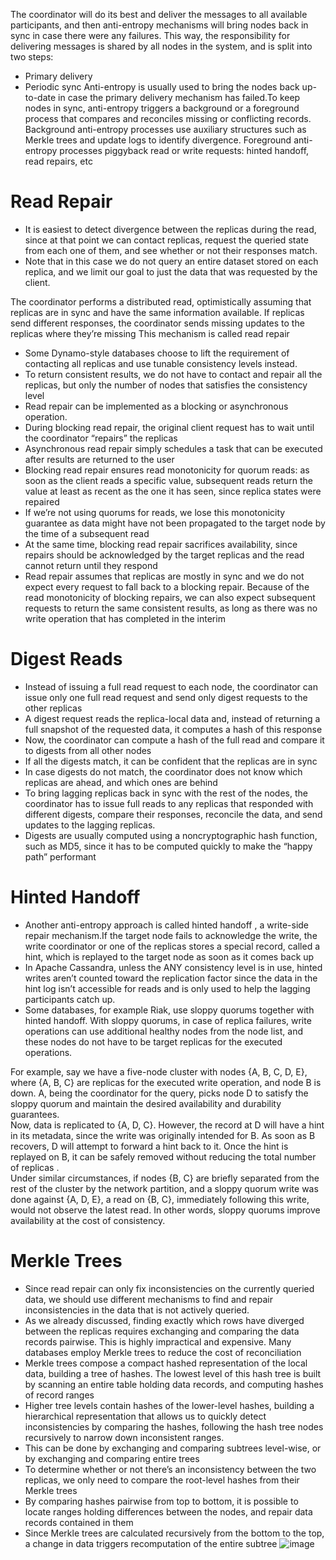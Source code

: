 The coordinator will do its best and deliver the messages to all available participants, and then anti-entropy mechanisms will bring nodes back in sync in case there were any failures. This way, the responsibility for delivering
messages is shared by all nodes in the system, and is split into two steps: 
- Primary delivery
- Periodic sync
Anti-entropy is usually used to bring the nodes back up-to-date in case the primary delivery mechanism has failed.To keep nodes in sync, anti-entropy triggers a background or a foreground process that compares and reconciles missing or conflicting records. Background
anti-entropy processes use auxiliary structures such as Merkle trees and update logs to identify divergence. Foreground anti-entropy processes piggyback read or write requests: hinted handoff, read repairs, etc

# Read Repair
- It is easiest to detect divergence between the replicas during the read, since at that point we can contact replicas, request the queried state from each one of them, and see whether or not their responses match. 
- Note that in this case we do not query an entire dataset stored on each replica, and we limit our goal to just the data that was requested by the client.

The coordinator performs a distributed read, optimistically assuming that
replicas are in sync and have the same information available. If replicas send different responses, the coordinator sends missing updates to the replicas where they’re missing This mechanism is called read repair
- Some Dynamo-style databases choose to lift the requirement of contacting all replicas and use tunable consistency levels instead.
- To return consistent results, we do not have to contact and repair all the replicas, but only the number of nodes that satisfies the consistency level
- Read repair can be implemented as a blocking or asynchronous operation.
- During blocking read repair, the original client request has to wait until the coordinator “repairs” the replicas
- Asynchronous read repair simply schedules a task that can be executed after results are returned to the user
- Blocking read repair ensures read monotonicity for quorum reads: as soon as the client reads a specific value, subsequent reads return the value at least as recent as the one it has seen, since replica states were repaired
- If we’re not using quorums for reads, we lose this monotonicity guarantee as data might have not been propagated to the target node by the time of a subsequent read
- At the same time, blocking read repair sacrifices availability, since repairs should be acknowledged by the target replicas and the read cannot return until they respond
- Read repair assumes that replicas are mostly in sync and we do not expect every request to fall back to a blocking repair. Because of the read monotonicity of blocking repairs, we can also expect subsequent requests to return the same consistent results, as long as there was no write operation that has completed in the interim

# Digest Reads
- Instead of issuing a full read request to each node, the coordinator can issue only one full read request and send only digest requests to the other replicas
- A digest request reads the replica-local data and, instead of returning a full snapshot of the requested data, it computes a hash of this response
- Now, the coordinator can compute a hash of the full read and compare it to digests from all other nodes
- If all the digests match, it can be confident that the replicas are in sync
- In case digests do not match, the coordinator does not know which replicas are ahead, and which ones are behind
- To bring lagging replicas back in sync with the rest of the nodes, the coordinator has to issue full reads to any replicas that responded with different digests, compare their responses, reconcile the data, and send updates to the lagging replicas.
- Digests are usually computed using a noncryptographic hash function, such as MD5, since it has to be computed quickly to make the “happy path” performant

# Hinted Handoff
- Another anti-entropy approach is called hinted handoff , a write-side repair mechanism.If the target node fails to acknowledge the write, the write coordinator or one of the replicas stores a special record, called a hint, which is replayed to the target node as soon as it comes back up  
- In Apache Cassandra, unless the ANY consistency level is in use, hinted writes aren’t counted toward the replication factor since the data in the hint log isn’t accessible for reads and is only used to help the lagging participants catch up.
- Some databases, for example Riak, use sloppy quorums together with hinted handoff. With sloppy quorums, in case of replica failures, write operations can use additional healthy nodes from the node list, and these nodes do not have to be target replicas for the executed operations.

For example, say we have a five-node cluster with nodes {A, B, C, D, E}, where {A, B, C} are replicas for the executed write operation, and node B is down. A, being the coordinator for the query, picks node D to satisfy the sloppy
quorum and maintain the desired availability and durability guarantees.  
Now, data is replicated to {A, D, C}. However, the record at D will have a hint in its metadata, since the write was originally intended for B. As soon as B recovers, D will attempt to forward a hint back to it. Once the hint is replayed on B, it can be
safely removed without reducing the total number of replicas .  
Under similar circumstances, if nodes {B, C} are briefly separated from the rest of the cluster by the network partition, and a sloppy quorum write was done against {A, D, E}, a read on {B, C}, immediately following this write, would
not observe the latest read. In other words, sloppy quorums improve availability at the cost of consistency.

# Merkle Trees
- Since read repair can only fix inconsistencies on the currently queried data, we should use different mechanisms to find and repair inconsistencies in the data that is not actively queried.
- As we already discussed, finding exactly which rows have diverged between the replicas requires exchanging and comparing the data records pairwise. This is highly impractical and expensive. Many databases employ Merkle trees to reduce the cost of reconciliation
- Merkle trees compose a compact hashed representation of the local data, building a tree of hashes. The lowest level of this hash tree is built by scanning an entire table holding data records, and computing hashes of record ranges
- Higher tree levels contain hashes of the lower-level hashes, building a hierarchical representation that allows us to quickly detect inconsistencies by comparing the hashes, following the hash tree nodes recursively to narrow down inconsistent ranges.
- This can be done by exchanging and comparing subtrees level-wise, or by exchanging and comparing entire trees
- To determine whether or not there’s an inconsistency between the two replicas, we only need to compare the root-level hashes from their Merkle trees
- By comparing hashes pairwise from top to bottom, it is possible to locate ranges holding differences between the nodes, and repair data records contained in them
- Since Merkle trees are calculated recursively from the bottom to the top, a change in data triggers recomputation of the entire subtree
![image](https://github.com/yadavraganu/databases/assets/77580939/cdc155cc-c5d4-4515-a204-260c7e82b199)
